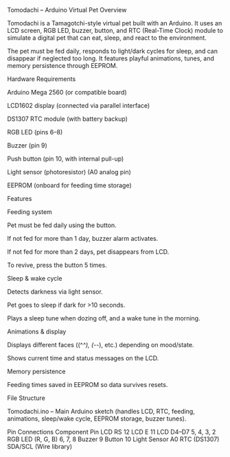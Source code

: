Tomodachi – Arduino Virtual Pet
Overview

Tomodachi is a Tamagotchi-style virtual pet built with an Arduino.
It uses an LCD screen, RGB LED, buzzer, button, and RTC (Real-Time Clock) module to simulate a digital pet that can eat, sleep, and react to the environment.

The pet must be fed daily, responds to light/dark cycles for sleep, and can disappear if neglected too long. It features playful animations, tunes, and memory persistence through EEPROM.

Hardware Requirements

Arduino Mega 2560 (or compatible board)

LCD1602 display (connected via parallel interface)

DS1307 RTC module (with battery backup)

RGB LED (pins 6–8)

Buzzer (pin 9)

Push button (pin 10, with internal pull-up)

Light sensor (photoresistor) (A0 analog pin)

EEPROM (onboard for feeding time storage)

Features

Feeding system

Pet must be fed daily using the button.

If not fed for more than 1 day, buzzer alarm activates.

If not fed for more than 2 days, pet disappears from LCD.

To revive, press the button 5 times.

Sleep & wake cycle

Detects darkness via light sensor.

Pet goes to sleep if dark for >10 seconds.

Plays a sleep tune when dozing off, and a wake tune in the morning.

Animations & display

Displays different faces ((^_^), (-_-), etc.) depending on mood/state.

Shows current time and status messages on the LCD.

Memory persistence

Feeding times saved in EEPROM so data survives resets.

File Structure

Tomodachi.ino – Main Arduino sketch (handles LCD, RTC, feeding, animations, sleep/wake cycle, EEPROM storage, buzzer tunes).

Pin Connections
Component	Pin
LCD RS	12
LCD E	11
LCD D4–D7	5, 4, 3, 2
RGB LED (R, G, B)	6, 7, 8
Buzzer	9
Button	10
Light Sensor	A0
RTC (DS1307)	SDA/SCL (Wire library)
